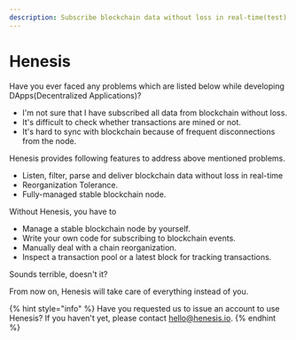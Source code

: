 ```yaml
---
description: Subscribe blockchain data without loss in real-time(test)
---
```


# Henesis

Have you ever faced any problems which are listed below while developing DApps\(Decentralized Applications\)?‌

* I'm not sure that I have subscribed all data from blockchain without loss. 
* It's difficult to check whether transactions are mined or not.
* It's hard to sync with blockchain because of frequent disconnections from the node.

Henesis provides following features to address above mentioned problems.‌

* Listen, filter, parse and deliver blockchain data without loss in real-time
* Reorganization Tolerance.
* Fully-managed stable blockchain node.

Without Henesis, you have to‌

* Manage a stable blockchain node by yourself.
* Write your own code for subscribing to blockchain events.
* Manually deal with a chain reorganization.
* Inspect a transaction pool or a latest block for tracking transactions.

Sounds terrible, doesn't it?‌

From now on, Henesis will take care of everything instead of you.

{% hint style="info" %}
Have you requested us to issue an account to use Henesis? If you haven't yet, please contact [hello@henesis.io](mailto:hello@henesis.io).
{% endhint %}

